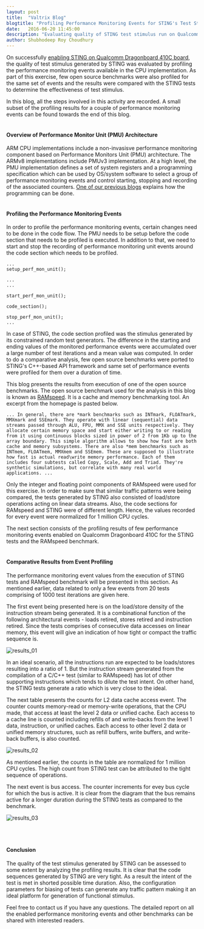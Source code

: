 ```yaml
---
layout: post
title:  "Valtrix Blog"
blogtitle: "Profiling Performance Monitoring Events for STING's Test Stimulus on Qualcomm Dragonboard 410C"
date:   2016-06-20 11:45:00
description: "Evaluating quality of STING test stimulus run on Qualcomm Dragonboard 410C SoC"
author: Shubhodeep Roy Choudhury
---
```


On successfully [enabling STING on Qualcomm Dragonboard 410C board][dragonboard_enabling], the quality of test stimulus generated by STING was evaluated by profiling the performance monitoring events available in the CPU implementation. As part of this exercise, few open source benchmarks were also profiled for the same set of events and the results<!--more--> were compared with the STING tests to determine the effectiveness of test stimulus.

In this blog, all the steps involved in this activity are recorded. A small subset of the profiling results for a couple of performance monitoring events can be found towards the end of this blog.
<br/>
<br/>

#### Overview of Performance Monitor Unit (PMU) Architecture

ARM CPU implementations include a non-invasisve performance monitoring component based on Performance Monitors Unit (PMU) architecture. The ARMv8 implementations include PMUv3 implementation. At a high level, the PMU implementation defines a set of system registers and a programming specification which can be used by OS/system software to select a group of performance monitoring events and control starting, stopping and recording of the associated counters. [One of our previous blogs][perfmon_blog] explains how the programming can be done.
<br/>
<br/>

#### Profiling the Performance Monitoring Events

In order to profile the performance monitoring events, certain changes need to be done in the code flow. The PMU needs to be setup before the code section that needs to be profiled is executed. In addition to that, we need to start and stop the recording of performance monitoring unit events around the code section which needs to be profiled.

    ...
    setup_perf_mon_unit();

    ...
    ...

    start_perf_mon_unit();

    code_section();

    stop_perf_mon_unit();
    ...

In case of STING, the code section profiled was the stimulus generated by its constrained random test generators. The difference in the starting and ending values of the monitored performance events were accumulated over a large number of test iterations and a mean value was computed. In order to do a comparative analysis, few open source benchmarks were ported to STING's C++-based API framework and same set of performance events were profiled for them over a duration of time.

This blog presents the results from execution of one of the open source benchmarks. The open source benchmark used for the analysis in this blog is known as [RAMspeed][ramspeed_link]. It is a cache and memory benchmarking tool. An excerpt from the homepage is pasted below.

    ... In general, there are *mark benchmarks such as INTmark, FLOATmark, MMXmark and SSEmark. They operate with linear (sequential) data streams passed through ALU, FPU, MMX and SSE units respectively. They allocate certain memory space and start either writing to or reading from it using continuous blocks sized in power of 2 from 1Kb up to the array boundary. This simple algorithm allows to show how fast are both cache and memory subsystems. There are also *mem benchmarks such as INTmem, FLOATmem, MMXmem and SSEmem. These are supposed to illustrate how fast is actual read\write memory performance. Each of them includes four subtests called Copy, Scale, Add and Triad. They're synthetic simulations, but correlate with many real world applications. ...

Only the integer and floating point components of RAMspeed were used for this exercise. In order to make sure that similar traffic patterns were being compared, the tests generated by STING also consisted of load/store operations acting on linear data streams. Also, the code sections for RAMspeed and STING were of different length. Hence, the values recorded for every event were normalized for 1 million CPU cycles.

The next section consists of the profiling results of few performance monitoring events enabled on Qualcomm Dragonboard 410C for the STING tests and the RAMspeed benchmark.
<br/>
<br/>

#### Comparative Results from Event Profiling

The performance monitoring event values from the execution of STING tests and RAMspeed benchmark will be presented in this section. As mentioned earlier, data related to only a few events from 20 tests comprising of 1000 test iterations are given here.

The first event being presented here is on the load/store density of the instruction stream being generated. It is a combinational function of the following architectural events - loads retired, stores retired and instruction retired. Since the tests comprises of consecutive data accesses on linear memory, this event will give an indication of how tight or compact the traffic sequence is.

![results_01](/assets/img/Load-Store-Density.png)

In an ideal scenario, all the instructions run are expected to be loads/stores resulting into a ratio of 1. But the instruction stream generated from the compilation of a C/C++ test (similar to RAMspeed) has lot of other supporting instructions which tends to dilute the test intent. On other hand, the STING tests generate a ratio which is very close to the ideal.

The next table presents the counts for L2 data cache access event. The counter counts memory-read or memory-write operations, that the CPU made, that access at least the level 2 data or unified cache. Each access to a cache line is counted including refills of and write-backs from the level 1 data, instruction, or unified caches. Each access to other level 2 data or unified memory structures, such as refill buffers, write buffers, and write-back buffers, is also counted.

![results_02](/assets/img/L2-Data-Cache-Access.png)

As mentioned earlier, the counts in the table are normalized for 1 million CPU cycles. The high count from STING test can be attributed to the tight sequence of operations.

The next event is bus access. The counter increments for evey bus cycle for which the bus is active. It is clear from the diagram that the bus remains active for a longer duration during the STING tests as compared to the benchmark.

![results_03](/assets/img/Bus-Access.png)

<br/>
<br/>

#### Conclusion

The quality of the test stimulus generated by STING can be assessed to some extent by analyzing the profiling results. It is clear that the code sequences generated by STING are very tight. As a result the intent of the test is met in shorted possible time duration. Also, the configuration parameters for biasing of tests can generate any traffic pattern making it an ideal platform for generation of functional stimulus.

Feel free to contact us if you have any questions. The detailed report on all the enabled performance monitoring events and other benchmarks can be shared with interested readers.
<br/>
<br/>


[dragonboard_enabling]: https://valtrix.in/programming/dragonboard-boot
[perfmon_blog]: https://valtrix.in/programming/programming-armv8-performance-counters
[ramspeed_link]: http://alasir.com/software/ramspeed/
